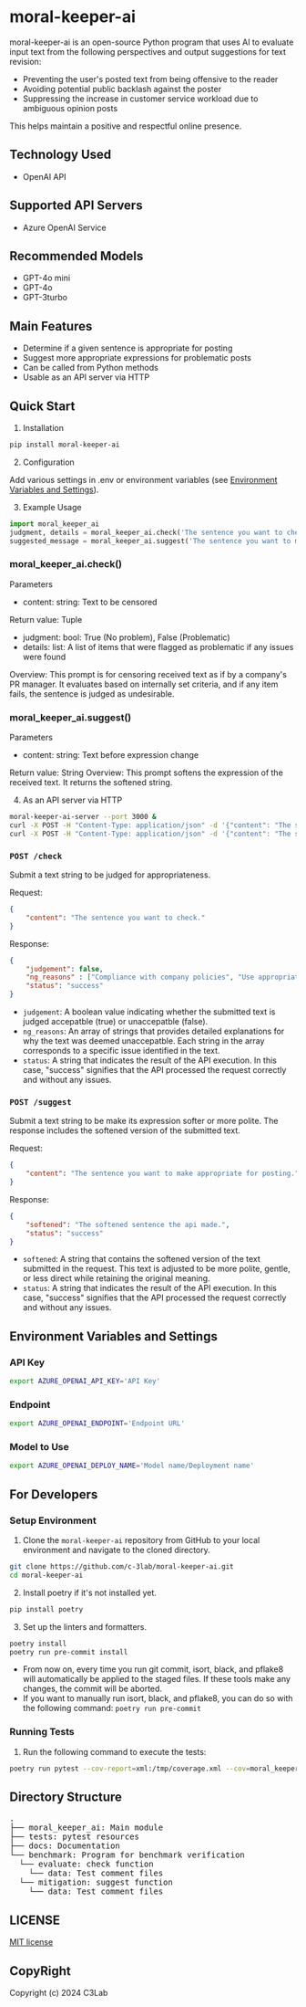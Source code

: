 
# moral-keeper-ai

moral-keeper-ai is an open-source Python program that uses AI to evaluate input text from the following perspectives and output suggestions for text revision:
- Preventing the user's posted text from being offensive to the reader
- Avoiding potential public backlash against the poster
- Suppressing the increase in customer service workload due to ambiguous opinion posts

This helps maintain a positive and respectful online presence.

## Technology Used

- OpenAI API

## Supported API Servers

- Azure OpenAI Service

## Recommended Models

- GPT-4o mini
- GPT-4o
- GPT-3turbo

## Main Features

- Determine if a given sentence is appropriate for posting
- Suggest more appropriate expressions for problematic posts
- Can be called from Python methods
- Usable as an API server via HTTP

## Quick Start

1. Installation

```sh
pip install moral-keeper-ai
```

2. Configuration

Add various settings in .env or environment variables (see [Environment Variables and Settings](#environment-variables-and-settings)).


3. Example Usage

```python
import moral_keeper_ai
judgment, details = moral_keeper_ai.check('The sentence you want to check')
suggested_message = moral_keeper_ai.suggest('The sentence you want to make appropriate for posting')
```

### moral_keeper_ai.check()

Parameters

- content: string: Text to be censored

Return value: Tuple

- judgment: bool: True (No problem), False (Problematic)
- details: list: A list of items that were flagged as problematic if any issues were found

Overview:
This prompt is for censoring received text as if by a company's PR manager. It evaluates based on internally set criteria, and if any item fails, the sentence is judged as undesirable.

### moral_keeper_ai.suggest()

Parameters

- content: string: Text before expression change


Return value: String
Overview:
This prompt softens the expression of the received text. It returns the softened string.

4. As an API server via HTTP

```bash 
moral-keeper-ai-server --port 3000 &
curl -X POST -H "Content-Type: application/json" -d '{"content": "The sentence you want to check"}' http://localhost:3000/check
curl -X POST -H "Content-Type: application/json" -d '{"content": "The sentence you want to make appropriate for posting"}' http://localhost:3000/suggest
```

### `POST /check`

Submit a text string to be judged for appropriateness.

Request:
```json
{
    "content": "The sentence you want to check."
}
```

Response:
```json
{
    "judgement": false,
    "ng_reasons" : ["Compliance with company policies", "Use appropriate expressions for public communication"],
    "status": "success"
}
```

- `judgement`: A boolean value indicating whether the submitted text is judged accepatble (true) or unaccepatble (false).
- `ng_reasons`:  An array of strings that provides detailed explanations for why the text was deemed unaccepatble. Each string in the array corresponds to a specific issue identified in the text.
- `status`: A string that indicates the result of the API execution. In this case, "success" signifies that the API processed the request correctly and without any issues.

### `POST /suggest`

Submit a text string to be make its expression softer or more polite. The response includes the softened version of the submitted text.

Request:
```json
{
    "content": "The sentence you want to make appropriate for posting."
}
```

Response:
```json
{
    "softened": "The softened sentence the api made.", 
    "status": "success"
}
```

- `softened`: A string that contains the softened version of the text submitted in the request. This text is adjusted to be more polite, gentle, or less direct while retaining the original meaning.
- `status`: A string that indicates the result of the API execution. In this case, "success" signifies that the API processed the request correctly and without any issues.

## Environment Variables and Settings

### API Key

```bash
export AZURE_OPENAI_API_KEY='API Key'
```

### Endpoint

```bash
export AZURE_OPENAI_ENDPOINT='Endpoint URL'
```

### Model to Use

```bash
export AZURE_OPENAI_DEPLOY_NAME='Model name/Deployment name'
```

## For Developers

### Setup Environment

1. Clone the `moral-keeper-ai` repository from GitHub to your local environment and navigate to the cloned directory.

```sh
git clone https://github.com/c-3lab/moral-keeper-ai.git
cd moral-keeper-ai
```

2. Install poetry if it's not installed yet.

```sh
pip install poetry
```

3. Set up the linters and formatters.

```sh
poetry install
poetry run pre-commit install
```

* From now on, every time you run git commit, isort, black, and pflake8 will automatically be applied to the staged files. If these tools make any changes, the commit will be aborted.
* If you want to manually run isort, black, and pflake8, you can do so with the following command: `poetry run pre-commit`

### Running Tests

1. Run the following command to execute the tests:

```sh
poetry run pytest --cov-report=xml:/tmp/coverage.xml --cov=moral_keeper_ai --cov-branch --disable-warnings --cov-report=term-missing
```

## Directory Structure
<pre>
.
├── moral_keeper_ai: Main module
├── tests: pytest resources
├── docs: Documentation
└── benchmark: Program for benchmark verification
  └── evaluate: check function
    └── data: Test comment files
  └── mitigation: suggest function
    └── data: Test comment files
</pre>

## LICENSE

[MIT license](https://github.com/c-3lab/moral-keeper-ai#MIT-1-ov-file)

## CopyRight

Copyright (c) 2024 C3Lab
